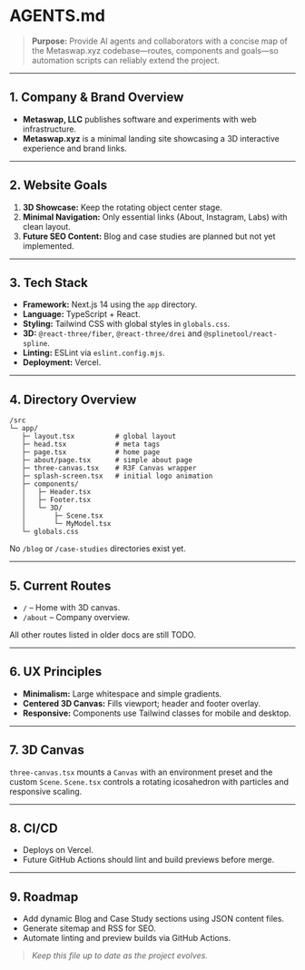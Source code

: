 # AGENTS.md

> **Purpose:**
> Provide AI agents and collaborators with a concise map of the Metaswap.xyz codebase—routes, components and goals—so automation scripts can reliably extend the project.

---

## 1. Company & Brand Overview

- **Metaswap, LLC** publishes software and experiments with web infrastructure.
- **Metaswap.xyz** is a minimal landing site showcasing a 3D interactive experience and brand links.

---

## 2. Website Goals

1. **3D Showcase:** Keep the rotating object center stage.
2. **Minimal Navigation:** Only essential links (About, Instagram, Labs) with clean layout.
3. **Future SEO Content:** Blog and case studies are planned but not yet implemented.

---

## 3. Tech Stack

- **Framework:** Next.js 14 using the `app` directory.
- **Language:** TypeScript + React.
- **Styling:** Tailwind CSS with global styles in `globals.css`.
- **3D:** `@react-three/fiber`, `@react-three/drei` and `@splinetool/react-spline`.
- **Linting:** ESLint via `eslint.config.mjs`.
- **Deployment:** Vercel.

---

## 4. Directory Overview

```
/src
└─ app/
   ├─ layout.tsx          # global layout
   ├─ head.tsx            # meta tags
   ├─ page.tsx            # home page
   ├─ about/page.tsx      # simple about page
   ├─ three-canvas.tsx    # R3F Canvas wrapper
   ├─ splash-screen.tsx   # initial logo animation
   ├─ components/
   │   ├─ Header.tsx
   │   ├─ Footer.tsx
   │   └─ 3D/
   │       ├─ Scene.tsx
   │       └─ MyModel.tsx
   └─ globals.css
```

No `/blog` or `/case-studies` directories exist yet.

---

## 5. Current Routes

- `/` – Home with 3D canvas.
- `/about` – Company overview.

All other routes listed in older docs are still TODO.

---

## 6. UX Principles

- **Minimalism:** Large whitespace and simple gradients.
- **Centered 3D Canvas:** Fills viewport; header and footer overlay.
- **Responsive:** Components use Tailwind classes for mobile and desktop.

---

## 7. 3D Canvas

`three-canvas.tsx` mounts a `Canvas` with an environment preset and the custom `Scene`. `Scene.tsx` controls a rotating icosahedron with particles and responsive scaling.

---

## 8. CI/CD

- Deploys on Vercel.
- Future GitHub Actions should lint and build previews before merge.

---

## 9. Roadmap

- Add dynamic Blog and Case Study sections using JSON content files.
- Generate sitemap and RSS for SEO.
- Automate linting and preview builds via GitHub Actions.

> _Keep this file up to date as the project evolves._
